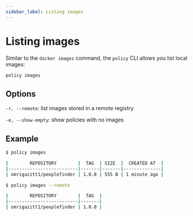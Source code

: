 ```yaml
---
sidebar_label: Listing images
---
```


# Listing images

Similar to the `docker images` command, the `policy` CLI allows you list local images:

```bash
policy images
```

## Options

`-r, --remote`: list images stored in a remote registry

`-e, --show-empty`: show policies with no images

## Example

```bash
$ policy images

|        REPOSITORY        |  TAG  | SIZE  |  CREATED AT  |
|--------------------------|-------|-------|--------------|
| omrigazitt1/peoplefinder | 1.0.0 | 555 B | 1 minute ago |

$ policy images --remote

|        REPOSITORY        |  TAG  | 
|--------------------------|-------|
| omrigazitt1/peoplefinder | 1.0.0 | 
```
